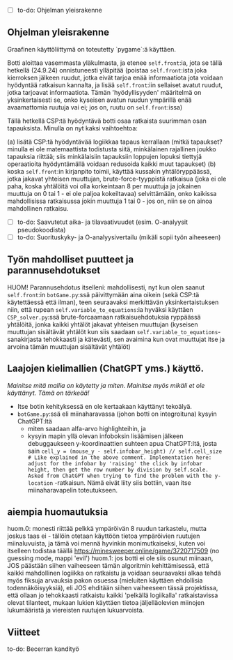 - [ ] to-do: Ohjelman yleisrakenne
<h2> Ohjelman yleisrakenne </h2>
Graafinen käyttöliittymä on toteutetty `pygame`:ä käyttäen.

Botti aloittaa vasemmasta yläkulmasta, ja etenee `self.front`:ia, jota se tällä hetkellä (24.9.24) onnistuneesti ylläpitää (poistaa `self.front`:ista joka kierroksen jälkeen ruudut, jotka eivät tarjoa enää informaatiota jota voidaan hyödyntää ratkaisun kannalta, ja lisää `self.front`:iin sellaiset avatut ruudut, jotka tarjoavat informaatiota. Tämän 'hyödyllisyyden' määritelmä on yksinkertaisesti se, onko kyseisen avatun ruudun ympärillä enää avaamattomia ruutuja vai ei; jos on, ruutu on `self.front`:issa)

Tällä hetkellä CSP:tä hyödyntävä botti osaa ratkaista suurimman osan tapauksista. Minulla on nyt kaksi vaihtoehtoa:

(a) lisätä CSP:tä hyödyntävää logiikkaa tapaus kerrallaan (mitkä tapaukset? minulla ei ole matemaattista todistusta siitä, minkälainen rajallinen joukko tapauksia riittää; siis minkälaisiin tapauksiin loppujen lopuksi tiettyjä operaatioita hyödyntämällä voidaan redusoida kaikki muut tapaukset)
(b) koska `self.front`:in kirjanpito toimii, käyttää kussakin yhtälöryppäässä, jotka jakavat yhteisen muuttujan, brute-force-tyyppistä ratkaisua (joka ei ole paha, koska yhtälöitä voi olla korkeintaan 8 per muuttuja ja jokainen muuttuja on 0 tai 1 - ei ole paljoa kokeiltavaa) selvittämään, onko kaikissa mahdollisissa ratkaisussa jokin muuttuja 1 tai 0 - jos on, niin se on ainoa mahdollinen ratkaisu.

- [ ] to-do: Saavutetut aika- ja tilavaativuudet (esim. O-analyysit pseudokoodista)
- [ ] to-do: Suorituskyky- ja O-analyysivertailu (mikäli sopii työn aiheeseen)

<h2>Työn mahdolliset puutteet ja parannusehdotukset</h2>

HUOM! Parannusehdotus itselleni: mahdollisesti, nyt kun olen saanut `self.front`:in `botGame.py`:ssä päivittymään aina oikein (sekä CSP:tä käytettäessä että ilman), teen seuraavaksi merkittävän yksinkertaistuksen niin, että rupean `self.variable_to_equations`:ia hyväksi käyttäen `CSP_solver.py`:ssä brute-forcaamaan ratkaisuehdotuksia ryppäässä yhtälöitä, jonka kaikki yhtälöt jakavat yhteisen muuttujan (kyseisen muuttujan sisältävät yhtälöt kun siis saadaan `self.variable_to_equations`-sanakirjasta tehokkaasti ja kätevästi, sen avaimina kun ovat muuttujat itse ja arvoina tämän muuttujan sisältävät yhtälöt)
<h2> Laajojen kielimallien (ChatGPT yms.) käyttö. </h2>
<em>Mainitse mitä mallia on käytetty ja miten. Mainitse myös mikäli et ole käyttänyt. Tämä on tärkeää! </em>

- Itse botin kehityksessä en ole kertaakaan käyttänyt tekoälyä.
- `botGame.py`:ssä eli miinaharavassa (johon botti on integroituna) kysyin ChatGPT:ltä
  - miten saadaan alfa-arvo highlighteihin, ja
  - kysyin mapin yllä olevan infoboksin lisäämisen jälkeen debuggaukseen y-koordinaattien suhteen apua ChatGPT:ltä, josta sain `cell_y = (mouse_y - self.infobar_height) // self.cell_size              # Like explained in the above comment. Implementation here: adjust for the infobar by 'raising' the click by infobar height, then get the row number by division by self.scale. Asked from ChatGPT when trying to find the problem with the y-location` -ratkaisun. Nämä eivät liity siis bottiin, vaan itse miinaharavapelin toteutukseen.

<h2>aiempia huomautuksia</h2>

huom.0: monesti riittää pelkkä ympäröivän 8 ruudun tarkastelu, mutta joskus taas ei - tällöin otetaan käyttöön tietoa ympäröivien ruutujen miinaluvuista, ja tämä voi mennä hyvinkin monimutkaiseksi, kuten voi itselleen todistaa täällä https://minesweeper.online/game/3720717509 (no guessing mode, mappi 'evil')
huom.1: jos botti ei ole siis osunut miinaan, JOS päästään siihen vaiheeseen tämän algoritmin kehittämisessä, että kaikki mahdollinen logiikka on ratkaistu ja voidaan seuraavaksi alkaa tehdä myös fiksuja arvauksia pakon osuessa (mieluiten käyttäen ehdollisia todennäköisyyksiä), eli JOS ehditään siihen vaiheeseen tässä projektissa, että ollaan jo tehokkaasti ratkaistu kaikki 'pelkällä logiikalla' ratkaistavissa olevat tilanteet, mukaan lukien käyttäen tietoa jäljelläolevien miinojen lukumääristä ja viereisten ruutujen lukuarvoista.


<h2>Viitteet</h2>
to-do: Becerran kandityö
